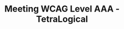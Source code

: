 ---
layout: bookmark
title: Meeting WCAG Level AAA - TetraLogical
tags:
  - Bookmarks
  - Accessibility
  - Resources
created: '2023-05-13T08:19:07.926Z'
link: https://tetralogical.com/blog/2023/04/21/meeting-wcag-level-aaa/
id: 571915977
excerpt: >-
  Accessibility consultancy with a focus on inclusion. We can help you with
  knowledge, experience, strategy, assessments, and development.
image: https://tetralogical.com/_images/favicons/icon-512x512.png
---
